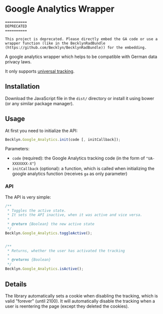 Google Analytics Wrapper
========================

```
==========
DEPRECATED
==========

This project is deprecated. Please directly embed the GA code or use a wrapper function (like in the BecklynRadBundle (https://github.com/Becklyn/BecklynRadBundle)) for the embedding.
```

A google analytics wrapper which helps to be compatible with German data privacy laws.

It only supports [universal tracking][universal-tracking].


## Installation
Download the JavaScript file in the `dist/` directory or install it using bower (or any similar package manager).


## Usage
At first you need to initialize the API:

```js
Becklyn.Google_Analytics.init(code [, initCallback]);
```

Parameters:
*   `code` (required): the Google Analytics tracking code (in the form of `"UA-XXXXXXX-X"`) 
*   `initCallback` (optional): a function, which is called when initializing the google analytics function (receives `ga` as only parameter)

### API
The API is very simple:
```js
/**
 * Toggles the active state.
 * It sets the API inactive, when it was active and vice versa.
 *
 * @return {Boolean} the new active state
 */
Becklyn.Google_Analytics.toggleActive();


/**
 * Returns, whether the user has activated the tracking
 *
 * @returns {Boolean}
 */
Becklyn.Google_Analytics.isActive();
```


## Details
The library automatically sets a cookie when disabling the tracking, which is valid "forever" (until 2100).
It will automatically disable the tracking when a user is reentering the page (except they deleted the cookies).


[universal-tracking]: https://support.google.com/analytics/answer/2790010
